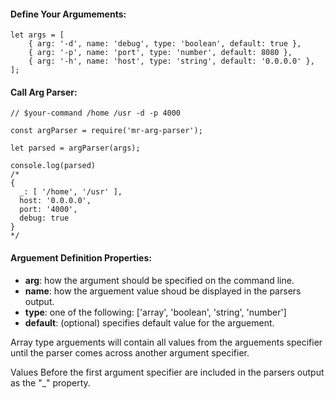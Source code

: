 
#### Define Your Argumements: 
```
let args = [
    { arg: '-d', name: 'debug', type: 'boolean', default: true }, 
    { arg: '-p', name: 'port', type: 'number', default: 8080 },
    { arg: '-h', name: 'host', type: 'string', default: '0.0.0.0' },
];
```
#### Call Arg Parser:
```
// $your-command /home /usr -d -p 4000  

const argParser = require('mr-arg-parser');

let parsed = argParser(args);

console.log(parsed)
/*
{ 
  _: [ '/home', '/usr' ],
  host: '0.0.0.0',
  port: '4000',
  debug: true 
}
*/

```
#### Arguement Definition Properties:
* __arg__: how the argument should be specified on the command line. 
* __name__: how the arguement value shoud be displayed in the parsers output.
* __type__: one of the following: ['array', 'boolean', 'string', 'number']
* __default__: (optional) specifies default value for the arguement.

Array type arguements will contain all values from the arguements specifier until the parser comes across another argument specifier. 

Values Before the first argument specifier are included in the parsers output as the "_" property.  


